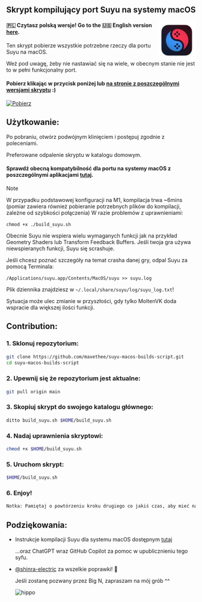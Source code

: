 ## Skrypt kompilujący port Suyu na systemy macOS

<img src="./assets/icons/suyu.png" width="20%" height="20%" align="right"/> 

#### 🇵🇱 Czytasz polską wersje! Go to the 🇺🇸 English version [here](README.md).

Ten skrypt pobierze wszystkie potrzebne rzeczy dla portu Suyu na macOS.

Weź pod uwagę, żeby nie nastawiać się na wiele, w obecnym stanie nie jest to w pełni funkcjonalny port.

#### Pobierz klikając w przycisk poniżej lub [na stronie z poszczególnymi wersjami skryptu](https://github.com/mavethee/suyu-macos-builds-script/releases) :)

[![Pobierz](https://img.shields.io/badge/Download-v0.0.9-brightgreen)](https://github.com/mavethee/suyu-macos-builds-script/releases/download/0.0.9/build_suyu.sh)

## Użytkowanie:

Po pobraniu, otwórz podwójnym klinięciem i postępuj zgodnie z poleceniami.

Preferowane odpalenie skryptu w katalogu domowym.

#### Sprawdź obecną kompatybilność dla portu na systemy macOS z poszczególnymi aplikacjami [tutaj](./assets/compatibility/compatibility_pl_PL.md).

> [!NOTE]
> W przypadku podstawowej konfiguracji na M1, kompilacja trwa ~6mins (pomiar zawiera również pobieranie potrzebnych plików do kompilacji, zależne od szybkości połączenia)
> W razie problemów z uprawnieniami:
> ```
> chmod +x ./build_suyu.sh
> ```
>
> Obecnie Suyu nie wspiera wielu wymaganych funkcji jak na przykład Geometry Shaders lub Transform Feedback Buffers.
> Jeśli twoja gra używa niewspieranych funkcji, Suyu się scrashuje.
>
> Jeśli chcesz poznać szczegóły na temat crasha danej gry, odpal Suyu za pomocą Terminala:
>
> ```
> /Applications/suyu.app/Contents/MacOS/suyu >> suyu.log
> ```
>
> Plik dziennika znajdziesz w `~/.local/share/suyu/log/suyu_log.txt`!
>
> Sytuacja może ulec zmianie w przyszłości, gdy tylko MoltenVK doda wspracie dla większej ilości funkcji.

## Contribution:

### 1. Sklonuj repozytorium:

```sh
git clone https://github.com/mavethee/suyu-macos-builds-script.git
cd suyu-macos-builds-script
```

### 2. Upewnij się że repozytorium jest aktualne:

```sh
git pull origin main
```

### 3. Skopiuj skrypt do swojego katalogu głównego:

```sh
ditto build_suyu.sh $HOME/build_suyu.sh
```

### 4. Nadaj uprawnienia skryptowi:

```sh
chmod +x $HOME/build_suyu.sh
```

### 5. Uruchom skrypt:

```sh
$HOME/build_suyu.sh
```

### 6. Enjoy!

```sh
Notka: Pamiętaj o powtórzeniu kroku drugiego co jakiś czas, aby mieć najaktualniejszy skrypt.
```

## Podziękowania:

-   Instrukcje kompilacji Suyu dla systemu macOS dostępnym [tutaj](https://git.suyu.dev/suyu/suyu/wiki/Building-for-macOS)

    ...oraz ChatGPT wraz GitHub Copilot za pomoc w upublicznieniu tego syfu.

-   [@shinra-electric](https://github.com/shinra-electric) za wszelkie poprawki! 🍻

    Jeśli zostanę pozwany przez Big N, zapraszam na mój grób ^^

    ![hippo](https://media.tenor.com/uH3ibKuHMSQAAAAC/anime-citrus.gif)
